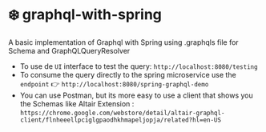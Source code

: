 # :snowflake: graphql-with-spring
A basic implementation of Graphql with Spring using .graphqls file for Schema and GraphQLQueryResolver 

- To use de `UI` interface to test the query: `http://localhost:8080/testing`
- To consume the query directly to the spring microservice use the `endpoint` :point_right: `http://localhost:8080/spring-graphql-demo`
- You can use Postman, but its more easy to use a client that shows you the Schemas like Altair Extension : `https://chrome.google.com/webstore/detail/altair-graphql-client/flnheeellpciglgpaodhkhmapeljopja/related?hl=en-US`
